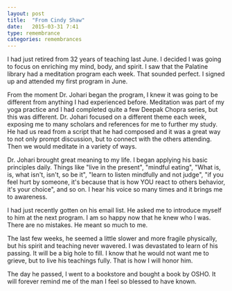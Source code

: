 ```yaml
---
layout: post
title:  "From Cindy Shaw"
date:   2015-03-31 7:41
type: remembrance
categories: remembrances
---
```


I had just retired from 32 years of teaching last June. I decided I was going to focus on enriching my mind, body, and spirit. I saw that the Palatine library had a meditation program each week. That sounded perfect.  I signed up and attended my first program in June.

From the moment Dr. Johari began the program, I knew it was going to be different from anything I had experienced before. Meditation was part of my yoga practice and I had completed quite a few Deepak Chopra series, but this was different. Dr. Johari focused on a different theme each week, exposing me to many scholars and references for me to further my study.  He had us read from a script that he had composed and it was a great way to not only prompt discussion, but to connect with the others attending.  Then we would meditate in a variety of ways.

Dr. Johari brought great meaning to my life. I began applying his basic principles daily. Things like "live in the present", "mindful eating", "What is, is, what isn't, isn't, so be it", "learn to listen mindfully and not judge", "if you feel hurt by someone, it's because that is how YOU react to others behavior, it's your choice", and so on. I hear his voice so many times and it brings me to awareness.


I had just recently gotten on his email list. He asked me to introduce myself to him at the next program. I am so happy now that he knew who I was. There are no mistakes. He meant so much to me.

The last few weeks, he seemed a little slower and more fragile physically, but his spirit and teaching never wavered. I was devastated to learn of his passing. It will be a big hole to fill. I know that he would not want me to grieve, but to live his teachings fully. That is how I will honor him.

The day he passed, I went to a bookstore and bought a book by OSHO. It will forever remind me of the man I feel so blessed to have known.

